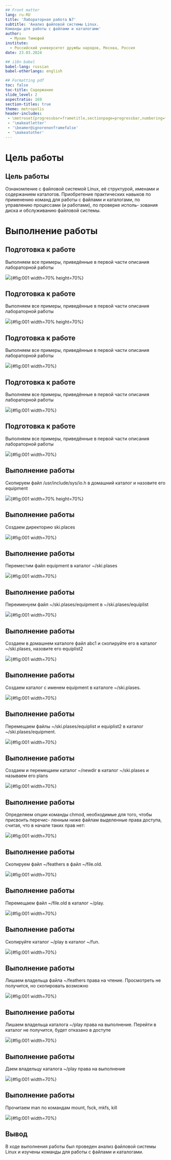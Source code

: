 ```yaml
---
## Front matter
lang: ru-RU
title: 'Лабораторная работа №7'
subtitle: 'Анализ файловой системы Linux.
Команды для работы с файлами и каталогами'
author:
  - Мухин Тимофей
institute:
  - Российский университет дружбы народов, Москва, Россия
date: 23.03.2024

## i18n babel
babel-lang: russian
babel-otherlangs: english

## Formatting pdf
toc: false
toc-title: Содержание
slide_level: 2
aspectratio: 169
section-titles: true
theme: metropolis
header-includes:
 - \metroset{progressbar=frametitle,sectionpage=progressbar,numbering=fraction}
 - '\makeatletter'
 - '\beamer@ignorenonframefalse'
 - '\makeatother'
---
```


# Цель работы

## Цель работы

Ознакомление с файловой системой Linux, её структурой, именами и содержанием
каталогов. Приобретение практических навыков по применению команд для работы
с файлами и каталогами, по управлению процессами (и работами), по проверке исполь-
зования диска и обслуживанию файловой системы.

# Выполнение работы

## Подготовка к работе

Выполняем все примеры, приведённые в первой части описания лабораторной работы

![](image/1.png){#fig:001 width=70% height=70%}

## Подготовка к работе

Выполняем все примеры, приведённые в первой части описания лабораторной работы

![](image/2.png){#fig:001 width=70% height=70%}
 
## Подготовка к работе

Выполняем все примеры, приведённые в первой части описания лабораторной работы

![](image/3.png){#fig:001 width=70%}

## Подготовка к работе

Выполняем все примеры, приведённые в первой части описания лабораторной работы

![](image/4.png){#fig:001 width=70%}

## Подготовка к работе

Выполняем все примеры, приведённые в первой части описания лабораторной работы

![](image/5.png){#fig:001 width=70%}

## Выполнение работы

Скопируем файл /usr/include/sys/io.h в домашний каталог и назовите его
equipment

![](image/6.png){#fig:001 width=70% height=70%}

## Выполнение работы

Создаем директорию ski.places

![](image/7.png){#fig:001 width=70%}

## Выполнение работы

Переместим файл equipment в каталог ~/ski.plases

![](image/8.png){#fig:001 width=70%}

## Выполнение работы

Переименуем файл ~/ski.plases/equipment в ~/ski.plases/equiplist

![](image/9.png){#fig:001 width=70%}


## Выполнение работы

Создаем в домашнем каталоге файл abc1 и скопируйте его в каталог
~/ski.plases, назовите его equiplist2

![](image/10.png){#fig:001 width=70%}

## Выполнение работы

Создаем каталог с именем equipment в каталоге ~/ski.plases.

![](image/11.png){#fig:001 width=70%}


## Выполнение работы

Перемещаем файлы ~/ski.plases/equiplist и equiplist2 в каталог
~/ski.plases/equipment.

![](image/12.png){#fig:001 width=70%}


## Выполнение работы


Создаем и перемещаем каталог ~/newdir в каталог ~/ski.plases и называем
его plans


![](image/13.png){#fig:001 width=70%}


## Выполнение работы

Определяем опции команды chmod, необходимые для того, чтобы присвоить перечис-
ленным ниже файлам выделенные права доступа, считая, что в начале таких прав
нет:

![](image/14.png){#fig:001 width=70%}

## Выполнение работы

Скопируем файл ~/feathers в файл ~/file.old.

![](image/15.png){#fig:001 width=70%}


## Выполнение работы

Перемещаем файл ~/file.old в каталог ~/play.

![](image/15.png){#fig:001 width=70%}


## Выполнение работы

Скопируйте каталог ~/play в каталог ~/fun.

![](image/16.png){#fig:001 width=70%}


## Выполнение работы

Лишаем владельца файла ~/feathers права на чтение. Просмотреть не получится, но скопировать возможно

![](image/16.png){#fig:001 width=70%}


## Выполнение работы

Лишаем владельца каталога ~/play права на выполнение. Перейти в каталог не получится, будет отказано
в доступе

![](image/17.png){#fig:001 width=70%}


## Выполнение работы

Даем владельцу каталога ~/play права на выполнение

![](image/18.png){#fig:001 width=70%}


## Выполнение работы

Прочитаем man по командам  mount, fsck, mkfs, kill

![](image/19.png){#fig:001 width=70%}


## Вывод

В ходе выполнения работы был проведен анализ файловой системы Linux и изучены
команды для работы с файлами и каталогами.
